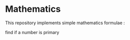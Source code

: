 # Mathematics
This repository implements simple mathematics formulae :

find if a number is primary
